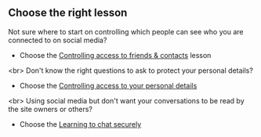 
## Choose the right lesson

Not sure where to start on controlling which people can see who you are connected to on social media?
* Choose the [Controlling access to friends &amp; contacts](topics/practice-4-safe-social-networks/1-access-friends-contacts/1-intro.md) lesson

&lt;br&gt;
Don&#39;t know the right questions to ask to protect your personal details?
* Choose the [Controlling access to your personal details](topics/practice-4-safe-social-networks/2-access-personal-details/1-intro.md)

&lt;br&gt;
Using social media but don&#39;t want your conversations to be read by the site owners or others?
* Choose the [Learning to chat securely](topics/practice-4-safe-social-networks/3-facebook-chat/1-intro.md)
